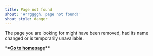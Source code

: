 ```yaml
---
title: Page not found
shout: 'Arrggggh, page not found!'
shout_style: danger
---
```

The page you are looking for might have been removed, had its name changed or is temporarily unavailable.

\***\*[**Go to homepage**](https://www.en.alkawildlife.eu)\*\***
